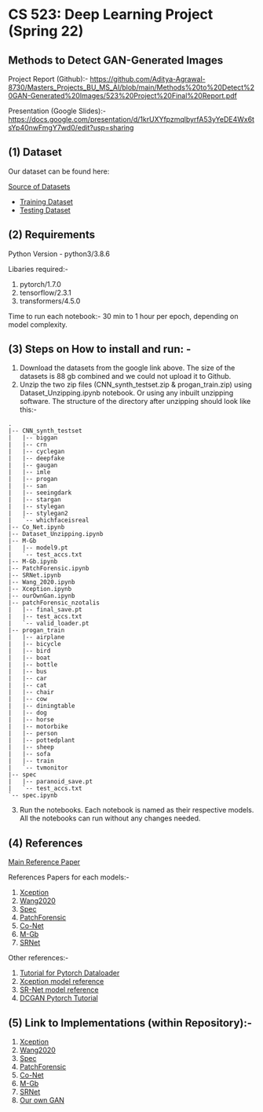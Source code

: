 # CS 523: Deep Learning Project (Spring 22)
## Methods to Detect GAN-Generated Images 

Project Report (Github):- https://github.com/Aditya-Agrawal-8730/Masters_Projects_BU_MS_AI/blob/main/Methods%20to%20Detect%20GAN-Generated%20Images/523%20Project%20Final%20Report.pdf

Presentation (Google Slides):- https://docs.google.com/presentation/d/1krUXYfpzmqlbyrfA53yYeDE4Wx6tsYp40nwFmgY7wd0/edit?usp=sharing

## (1) Dataset

Our dataset can be found here:

[Source of Datasets](https://github.com/PeterWang512/CNNDetection#3-dataset)

- [Training Dataset](https://drive.google.com/file/d/1iVNBV0glknyTYGA9bCxT_d0CVTOgGcKh/view)  
- [Testing Dataset](https://drive.google.com/file/d/1z_fD3UKgWQyOTZIBbYSaQ-hz4AzUrLC1/view)


## (2) Requirements

Python Version - python3/3.8.6 

Libaries required:- 
1. pytorch/1.7.0 
2. tensorflow/2.3.1 
3. transformers/4.5.0

Time to run each notebook:- 30 min to 1 hour per epoch, depending on model complexity.

## (3) Steps on How to install and run: -

  1. Download the datasets from the google link above. The size of the datasets is 88 gb combined and we could not upload it to Github.
  2. Unzip the two zip files (CNN_synth_testset.zip & progan_train.zip) using Dataset_Unzipping.ipynb notebook. Or using any inbuilt unzipping software. The structure of the directory after unzipping should look like this:-

```
.
|-- CNN_synth_testset
|   |-- biggan
|   |-- crn
|   |-- cyclegan
|   |-- deepfake
|   |-- gaugan
|   |-- imle
|   |-- progan
|   |-- san
|   |-- seeingdark
|   |-- stargan
|   |-- stylegan
|   |-- stylegan2
|   `-- whichfaceisreal
|-- Co_Net.ipynb
|-- Dataset_Unzipping.ipynb
|-- M-Gb
|   |-- model9.pt
|   `-- test_accs.txt
|-- M-Gb.ipynb
|-- PatchForensic.ipynb
|-- SRNet.ipynb
|-- Wang_2020.ipynb
|-- Xception.ipynb
|-- ourOwnGan.ipynb
|-- patchForensic_nzotalis
|   |-- final_save.pt
|   |-- test_accs.txt
|   `-- valid_loader.pt
|-- progan_train
|   |-- airplane
|   |-- bicycle
|   |-- bird
|   |-- boat
|   |-- bottle
|   |-- bus
|   |-- car
|   |-- cat
|   |-- chair
|   |-- cow
|   |-- diningtable
|   |-- dog
|   |-- horse
|   |-- motorbike
|   |-- person
|   |-- pottedplant
|   |-- sheep
|   |-- sofa
|   |-- train
|   `-- tvmonitor
|-- spec
|   |-- paranoid_save.pt
|   `-- test_accs.txt
`-- spec.ipynb
```
  3. Run the notebooks. Each notebook is named as their respective models. All the notebooks can run without any changes needed.

## (4) References

[Main Reference Paper](https://arxiv.org/abs/2104.02617)

References Papers for each models:-   
1. [Xception](https://ieeexplore.ieee.org/document/8397040)  
2. [Wang2020](https://arxiv.org/abs/1912.11035)  
3. [Spec](https://arxiv.org/abs/1907.06515)  
4. [PatchForensic](https://arxiv.org/abs/2008.10588)  
5. [Co-Net](https://arxiv.org/abs/1903.06836)  
6. [M-Gb](https://arxiv.org/abs/1902.11153)  
7. [SRNet](http://www.ws.binghamton.edu/fridrich/research/SRNet.pdf)  

Other references:-  
1. [Tutorial for Pytorch Dataloader](https://pytorch.org/tutorials/beginner/transfer_learning_tutorial.html)
2. [Xception model reference](https://github.com/tstandley/Xception-PyTorch)
3. [SR-Net model reference](https://github.com/brijeshiitg/Pytorch-implementation-of-SRNet)
4. [DCGAN Pytorch Tutorial](https://pytorch.org/tutorials/beginner/dcgan_faces_tutorial.html)

## (5) Link to Implementations (within Repository):-

1. [Xception](https://github.com/Aditya-Agrawal-8730/Masters_Projects_BU_MS_AI/blob/main/Methods%20to%20Detect%20GAN-Generated%20Images/Xception.ipynb)  
2. [Wang2020](https://github.com/Aditya-Agrawal-8730/Masters_Projects_BU_MS_AI/blob/main/Methods%20to%20Detect%20GAN-Generated%20Images/Wang_2020.ipynb)  
3. [Spec](https://github.com/Aditya-Agrawal-8730/Masters_Projects_BU_MS_AI/blob/main/Methods%20to%20Detect%20GAN-Generated%20Images/spec.ipynb)  
4. [PatchForensic](https://github.com/Aditya-Agrawal-8730/Masters_Projects_BU_MS_AI/blob/main/Methods%20to%20Detect%20GAN-Generated%20Images/PatchForensic.ipynb)  
5. [Co-Net](https://github.com/Aditya-Agrawal-8730/Masters_Projects_BU_MS_AI/blob/main/Methods%20to%20Detect%20GAN-Generated%20Images/Co_Net.ipynb)  
6. [M-Gb](https://github.com/Aditya-Agrawal-8730/Masters_Projects_BU_MS_AI/blob/main/Methods%20to%20Detect%20GAN-Generated%20Images/M-Gb.ipynb)  
7. [SRNet](https://github.com/Aditya-Agrawal-8730/Masters_Projects_BU_MS_AI/blob/main/Methods%20to%20Detect%20GAN-Generated%20Images/SRNet.ipynb)  
8. [Our own GAN](https://github.com/Aditya-Agrawal-8730/Masters_Projects_BU_MS_AI/blob/main/Methods%20to%20Detect%20GAN-Generated%20Images/ourOwnGan.ipynb)  
